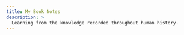 ```yaml
---
title: My Book Notes
description: >
  Learning from the knowledge recorded throughout human history.
---
```


